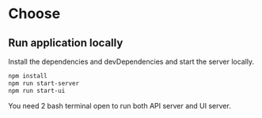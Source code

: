 # Choose

## Run application locally

Install the dependencies and devDependencies and start the server locally.

```sh
npm install
npm run start-server
npm run start-ui
```

You need 2 bash terminal open to run both API server and UI server.